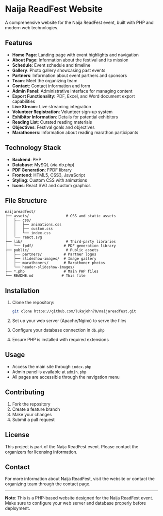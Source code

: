 # Naija ReadFest Website

A comprehensive website for the Naija ReadFest event, built with PHP and modern web technologies.

## Features

- **Home Page**: Landing page with event highlights and navigation
- **About Page**: Information about the festival and its mission
- **Schedule**: Event schedule and timeline
- **Gallery**: Photo gallery showcasing past events
- **Partners**: Information about event partners and sponsors
- **Team**: Meet the organizing team
- **Contact**: Contact information and form
- **Admin Panel**: Administrative interface for managing content
- **Export Functionality**: PDF, Excel, and Word document export capabilities
- **Live Stream**: Live streaming integration
- **Volunteer Registration**: Volunteer sign-up system
- **Exhibitor Information**: Details for potential exhibitors
- **Reading List**: Curated reading materials
- **Objectives**: Festival goals and objectives
- **Marathoners**: Information about reading marathon participants

## Technology Stack

- **Backend**: PHP
- **Database**: MySQL (via db.php)
- **PDF Generation**: FPDF library
- **Frontend**: HTML5, CSS3, JavaScript
- **Styling**: Custom CSS with animations
- **Icons**: React SVG and custom graphics

## File Structure

```
naijareadfest/
├── assets/                 # CSS and static assets
│   ├── css/
│   │   ├── animations.css
│   │   ├── custom.css
│   │   └── index.css
│   └── react.svg
├── lib/                    # Third-party libraries
│   └── fpdf/              # PDF generation library
├── public/                 # Public assets
│   ├── partners/          # Partner logos
│   ├── slideshow-images/  # Image gallery
│   ├── marathoners/       # Marathoner photos
│   └── header-slideshow-images/
├── *.php                  # Main PHP files
└── README.md             # This file
```

## Installation

1. Clone the repository:
   ```bash
   git clone https://github.com/lukajohn70/naijareadfest.git
   ```

2. Set up your web server (Apache/Nginx) to serve the files

3. Configure your database connection in `db.php`

4. Ensure PHP is installed with required extensions

## Usage

- Access the main site through `index.php`
- Admin panel is available at `admin.php`
- All pages are accessible through the navigation menu

## Contributing

1. Fork the repository
2. Create a feature branch
3. Make your changes
4. Submit a pull request

## License

This project is part of the Naija ReadFest event. Please contact the organizers for licensing information.

## Contact

For more information about Naija ReadFest, visit the website or contact the organizing team through the contact page.

---

**Note**: This is a PHP-based website designed for the Naija ReadFest event. Make sure to configure your web server and database properly before deployment. 
